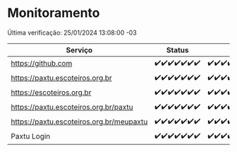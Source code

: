 # Monitoramento

Última verificação: 25/01/2024 13:08:00 -03

|Serviço|Status|Últimas 24h|
|---|---|---|
|https://github.com|<span title="2024-01-18: OK=24">✔️</span><span title="2024-01-19: OK=24">✔️</span><span title="2024-01-20: OK=24">✔️</span><span title="2024-01-21: OK=24">✔️</span><span title="2024-01-22: OK=24">✔️</span><span title="2024-01-23: OK=24">✔️</span><span title="2024-01-24: OK=16">✔️</span>|<span title="24/01/2024 13:08:00 -03 : 200">✔️</span><span title="24/01/2024 14:06:00 -03 : 200">✔️</span><span title="24/01/2024 15:08:00 -03 : 200">✔️</span><span title="24/01/2024 16:05:00 -03 : 200">✔️</span><span title="24/01/2024 17:07:00 -03 : 200">✔️</span><span title="24/01/2024 18:05:00 -03 : 200">✔️</span><span title="24/01/2024 19:06:00 -03 : 200">✔️</span><span title="24/01/2024 20:05:00 -03 : 200">✔️</span><span title="24/01/2024 21:32:00 -03 : 200">✔️</span><span title="24/01/2024 22:52:00 -03 : 200">✔️</span><span title="24/01/2024 23:24:00 -03 : 200">✔️</span><span title="25/01/2024 00:07:00 -03 : 200">✔️</span><span title="25/01/2024 01:08:00 -03 : 200">✔️</span><span title="25/01/2024 02:06:00 -03 : 200">✔️</span><span title="25/01/2024 03:09:00 -03 : 200">✔️</span><span title="25/01/2024 04:06:00 -03 : 200">✔️</span><span title="25/01/2024 05:09:00 -03 : 200">✔️</span><span title="25/01/2024 06:06:00 -03 : 200">✔️</span><span title="25/01/2024 07:07:00 -03 : 200">✔️</span><span title="25/01/2024 08:04:00 -03 : 200">✔️</span><span title="25/01/2024 09:11:00 -03 : 200">✔️</span><span title="25/01/2024 10:09:00 -03 : 200">✔️</span><span title="25/01/2024 11:06:00 -03 : 200">✔️</span><span title="25/01/2024 12:07:00 -03 : 200">✔️</span><span title="25/01/2024 13:08:00 -03 : 200">✔️</span>|
|https://paxtu.escoteiros.org.br|<span title="2024-01-18: OK=24">✔️</span><span title="2024-01-19: OK=24">✔️</span><span title="2024-01-20: OK=24">✔️</span><span title="2024-01-21: OK=24">✔️</span><span title="2024-01-22: OK=24">✔️</span><span title="2024-01-23: OK=24">✔️</span><span title="2024-01-24: OK=16">✔️</span>|<span title="24/01/2024 13:08:00 -03 : 200">✔️</span><span title="24/01/2024 14:06:00 -03 : 200">✔️</span><span title="24/01/2024 15:08:00 -03 : 200">✔️</span><span title="24/01/2024 16:05:00 -03 : 200">✔️</span><span title="24/01/2024 17:07:00 -03 : 200">✔️</span><span title="24/01/2024 18:05:00 -03 : 200">✔️</span><span title="24/01/2024 19:06:00 -03 : 200">✔️</span><span title="24/01/2024 20:05:00 -03 : 200">✔️</span><span title="24/01/2024 21:32:00 -03 : 200">✔️</span><span title="24/01/2024 22:52:00 -03 : 200">✔️</span><span title="24/01/2024 23:24:00 -03 : 200">✔️</span><span title="25/01/2024 00:07:00 -03 : 200">✔️</span><span title="25/01/2024 01:08:00 -03 : 200">✔️</span><span title="25/01/2024 02:06:00 -03 : 200">✔️</span><span title="25/01/2024 03:09:00 -03 : 200">✔️</span><span title="25/01/2024 04:06:00 -03 : 200">✔️</span><span title="25/01/2024 05:09:00 -03 : 200">✔️</span><span title="25/01/2024 06:06:00 -03 : 200">✔️</span><span title="25/01/2024 07:07:00 -03 : 200">✔️</span><span title="25/01/2024 08:04:00 -03 : 200">✔️</span><span title="25/01/2024 09:11:00 -03 : 200">✔️</span><span title="25/01/2024 10:09:00 -03 : 200">✔️</span><span title="25/01/2024 11:06:00 -03 : 200">✔️</span><span title="25/01/2024 12:07:00 -03 : 200">✔️</span><span title="25/01/2024 13:08:00 -03 : 200">✔️</span>|
|https://escoteiros.org.br|<span title="2024-01-18: OK=24">✔️</span><span title="2024-01-19: OK=24">✔️</span><span title="2024-01-20: OK=24">✔️</span><span title="2024-01-21: OK=24">✔️</span><span title="2024-01-22: OK=24">✔️</span><span title="2024-01-23: OK=24">✔️</span><span title="2024-01-24: OK=16">✔️</span>|<span title="24/01/2024 13:08:00 -03 : 200">✔️</span><span title="24/01/2024 14:06:00 -03 : 200">✔️</span><span title="24/01/2024 15:08:00 -03 : 200">✔️</span><span title="24/01/2024 16:05:00 -03 : 200">✔️</span><span title="24/01/2024 17:07:00 -03 : 200">✔️</span><span title="24/01/2024 18:05:00 -03 : 200">✔️</span><span title="24/01/2024 19:06:00 -03 : 200">✔️</span><span title="24/01/2024 20:05:00 -03 : 200">✔️</span><span title="24/01/2024 21:32:00 -03 : 200">✔️</span><span title="24/01/2024 22:52:00 -03 : 200">✔️</span><span title="24/01/2024 23:24:00 -03 : 200">✔️</span><span title="25/01/2024 00:07:00 -03 : 200">✔️</span><span title="25/01/2024 01:08:00 -03 : 200">✔️</span><span title="25/01/2024 02:06:00 -03 : 200">✔️</span><span title="25/01/2024 03:09:00 -03 : 200">✔️</span><span title="25/01/2024 04:06:00 -03 : 200">✔️</span><span title="25/01/2024 05:09:00 -03 : 200">✔️</span><span title="25/01/2024 06:06:00 -03 : 200">✔️</span><span title="25/01/2024 07:07:00 -03 : 200">✔️</span><span title="25/01/2024 08:04:00 -03 : 200">✔️</span><span title="25/01/2024 09:11:00 -03 : 200">✔️</span><span title="25/01/2024 10:09:00 -03 : 200">✔️</span><span title="25/01/2024 11:06:00 -03 : 200">✔️</span><span title="25/01/2024 12:07:00 -03 : 200">✔️</span><span title="25/01/2024 13:08:00 -03 : 200">✔️</span>|
|https://paxtu.escoteiros.org.br/paxtu|<span title="2024-01-18: OK=24">✔️</span><span title="2024-01-19: OK=24">✔️</span><span title="2024-01-20: OK=24">✔️</span><span title="2024-01-21: OK=24">✔️</span><span title="2024-01-22: OK=24">✔️</span><span title="2024-01-23: OK=24">✔️</span><span title="2024-01-24: OK=16">✔️</span>|<span title="24/01/2024 13:08:00 -03 : 200">✔️</span><span title="24/01/2024 14:06:00 -03 : 200">✔️</span><span title="24/01/2024 15:08:00 -03 : 200">✔️</span><span title="24/01/2024 16:05:00 -03 : 200">✔️</span><span title="24/01/2024 17:07:00 -03 : 200">✔️</span><span title="24/01/2024 18:05:00 -03 : 200">✔️</span><span title="24/01/2024 19:06:00 -03 : 200">✔️</span><span title="24/01/2024 20:05:00 -03 : 200">✔️</span><span title="24/01/2024 21:32:00 -03 : 200">✔️</span><span title="24/01/2024 22:52:00 -03 : 200">✔️</span><span title="24/01/2024 23:24:00 -03 : 200">✔️</span><span title="25/01/2024 00:07:00 -03 : 200">✔️</span><span title="25/01/2024 01:08:00 -03 : 200">✔️</span><span title="25/01/2024 02:06:00 -03 : 200">✔️</span><span title="25/01/2024 03:09:00 -03 : 200">✔️</span><span title="25/01/2024 04:06:00 -03 : 200">✔️</span><span title="25/01/2024 05:09:00 -03 : 200">✔️</span><span title="25/01/2024 06:06:00 -03 : 200">✔️</span><span title="25/01/2024 07:07:00 -03 : 200">✔️</span><span title="25/01/2024 08:04:00 -03 : 200">✔️</span><span title="25/01/2024 09:11:00 -03 : 200">✔️</span><span title="25/01/2024 10:09:00 -03 : 200">✔️</span><span title="25/01/2024 11:06:00 -03 : 200">✔️</span><span title="25/01/2024 12:07:00 -03 : 200">✔️</span><span title="25/01/2024 13:08:00 -03 : 200">✔️</span>|
|https://paxtu.escoteiros.org.br/meupaxtu|<span title="2024-01-18: OK=24">✔️</span><span title="2024-01-19: OK=24">✔️</span><span title="2024-01-20: OK=24">✔️</span><span title="2024-01-21: OK=24">✔️</span><span title="2024-01-22: OK=24">✔️</span><span title="2024-01-23: OK=24">✔️</span><span title="2024-01-24: OK=16">✔️</span>|<span title="24/01/2024 13:08:00 -03 : 200">✔️</span><span title="24/01/2024 14:06:00 -03 : 200">✔️</span><span title="24/01/2024 15:08:00 -03 : 200">✔️</span><span title="24/01/2024 16:05:00 -03 : 200">✔️</span><span title="24/01/2024 17:07:00 -03 : 200">✔️</span><span title="24/01/2024 18:05:00 -03 : 200">✔️</span><span title="24/01/2024 19:06:00 -03 : 200">✔️</span><span title="24/01/2024 20:05:00 -03 : 200">✔️</span><span title="24/01/2024 21:32:00 -03 : 200">✔️</span><span title="24/01/2024 22:52:00 -03 : 200">✔️</span><span title="24/01/2024 23:24:00 -03 : 200">✔️</span><span title="25/01/2024 00:07:00 -03 : 200">✔️</span><span title="25/01/2024 01:08:00 -03 : 200">✔️</span><span title="25/01/2024 02:06:00 -03 : 200">✔️</span><span title="25/01/2024 03:09:00 -03 : 200">✔️</span><span title="25/01/2024 04:06:00 -03 : 200">✔️</span><span title="25/01/2024 05:09:00 -03 : 200">✔️</span><span title="25/01/2024 06:06:00 -03 : 200">✔️</span><span title="25/01/2024 07:07:00 -03 : 200">✔️</span><span title="25/01/2024 08:04:00 -03 : 200">✔️</span><span title="25/01/2024 09:11:00 -03 : 200">✔️</span><span title="25/01/2024 10:09:00 -03 : 200">✔️</span><span title="25/01/2024 11:06:00 -03 : 200">✔️</span><span title="25/01/2024 12:07:00 -03 : 200">✔️</span><span title="25/01/2024 13:08:00 -03 : 200">✔️</span>|
|Paxtu Login|<span title="2024-01-18: OK=24">✔️</span><span title="2024-01-19: OK=24">✔️</span><span title="2024-01-20: OK=24">✔️</span><span title="2024-01-21: OK=24">✔️</span><span title="2024-01-22: OK=24">✔️</span><span title="2024-01-23: OK=24">✔️</span><span title="2024-01-24: OK=16">✔️</span>|<span title="24/01/2024 13:08:00 -03 : 200">✔️</span><span title="24/01/2024 14:06:00 -03 : 200">✔️</span><span title="24/01/2024 15:08:00 -03 : 200">✔️</span><span title="24/01/2024 16:05:00 -03 : 200">✔️</span><span title="24/01/2024 17:07:00 -03 : 200">✔️</span><span title="24/01/2024 18:05:00 -03 : 200">✔️</span><span title="24/01/2024 19:06:00 -03 : 200">✔️</span><span title="24/01/2024 20:05:00 -03 : 200">✔️</span><span title="24/01/2024 21:32:00 -03 : 200">✔️</span><span title="24/01/2024 22:52:00 -03 : 200">✔️</span><span title="24/01/2024 23:24:00 -03 : 200">✔️</span><span title="25/01/2024 00:07:00 -03 : 200">✔️</span><span title="25/01/2024 01:08:00 -03 : 200">✔️</span><span title="25/01/2024 02:06:00 -03 : 200">✔️</span><span title="25/01/2024 03:09:00 -03 : 200">✔️</span><span title="25/01/2024 04:06:00 -03 : 200">✔️</span><span title="25/01/2024 05:09:00 -03 : 200">✔️</span><span title="25/01/2024 06:06:00 -03 : 200">✔️</span><span title="25/01/2024 07:07:00 -03 : 200">✔️</span><span title="25/01/2024 08:04:00 -03 : 200">✔️</span><span title="25/01/2024 09:11:00 -03 : 200">✔️</span><span title="25/01/2024 10:09:00 -03 : 200">✔️</span><span title="25/01/2024 11:06:00 -03 : 200">✔️</span><span title="25/01/2024 12:07:00 -03 : 200">✔️</span><span title="25/01/2024 13:08:00 -03 : 200">✔️</span>|
